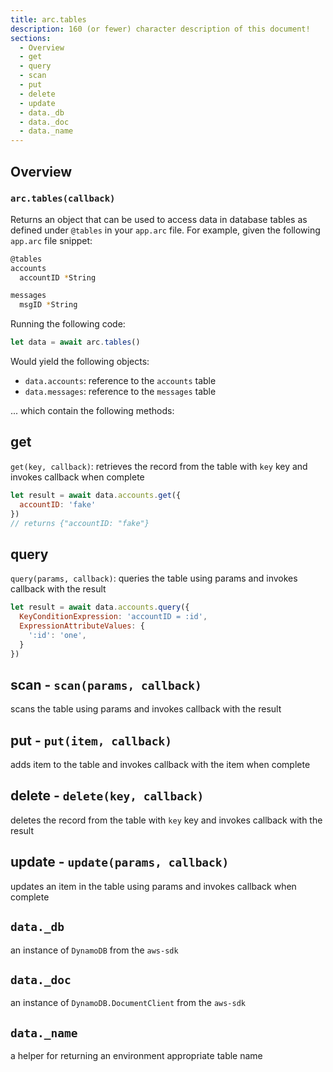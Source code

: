 ```yaml
---
title: arc.tables
description: 160 (or fewer) character description of this document!
sections:
  - Overview
  - get
  - query
  - scan
  - put
  - delete
  - update
  - data._db
  - data._doc
  - data._name
---
```


## Overview

### `arc.tables(callback)`

Returns an object that can be used to access data in database tables as defined under `@tables` in your `app.arc` file. For example, given the following `app.arc` file snippet:

```bash
@tables
accounts
  accountID *String

messages
  msgID *String
```

Running the following code:

```js
let data = await arc.tables()
```
Would yield the following objects: 
- `data.accounts`: reference to the `accounts` table
- `data.messages`: reference to the `messages` table

... which contain the following methods:


## get

`get(key, callback)`: retrieves the record from the table with `key` key and invokes callback when complete

```js
let result = await data.accounts.get({
  accountID: 'fake'
})
// returns {"accountID: "fake"}
```

## query

`query(params, callback)`: queries the table using params and invokes callback with the result

```js
let result = await data.accounts.query({
  KeyConditionExpression: 'accountID = :id',
  ExpressionAttributeValues: {
    ':id': 'one',
  }
})
```

## scan - `scan(params, callback)`

scans the table using params and invokes callback with the result


## put - `put(item, callback)`

adds item to the table and invokes callback with the item when complete


## delete - `delete(key, callback)`

deletes the record from the table with `key` key and invokes callback with the result


## update - `update(params, callback)`

updates an item in the table using params and invokes callback when complete


## `data._db`
an instance of `DynamoDB` from the `aws-sdk`

## `data._doc`
an instance of `DynamoDB.DocumentClient` from the `aws-sdk`

## `data._name`
a helper for returning an environment appropriate table name
